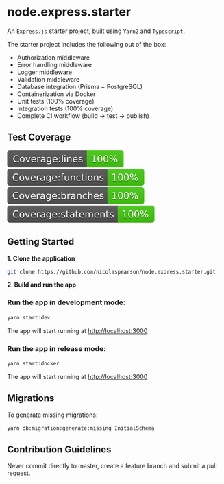 # node.express.starter

An `Express.js` starter project, built using `Yarn2` and `Typescript`.

The starter project includes the following out of the box:

- Authorization middleware
- Error handling middleware
- Logger middleware
- Validation middleware
- Database integration (Prisma + PostgreSQL)
- Containerization via Docker
- Unit tests (100% coverage)
- Integration tests (100% coverage)
- Complete CI workflow (build -> test -> publish)

## Test Coverage

![Coverage lines](https://raw.githubusercontent.com/nicolaspearson/node.express.starter/master/coverage/unit/badge-lines.svg?sanitize=true)
![Coverage functions](https://raw.githubusercontent.com/nicolaspearson/node.express.starter/master/coverage/unit/badge-functions.svg?sanitize=true)
![Coverage branches](https://raw.githubusercontent.com/nicolaspearson/node.express.starter/master/coverage/unit/badge-branches.svg?sanitize=true)
![Coverage statements](https://raw.githubusercontent.com/nicolaspearson/node.express.starter/master/coverage/unit/badge-statements.svg?sanitize=true)

## Getting Started

**1. Clone the application**

```bash
git clone https://github.com/nicolaspearson/node.express.starter.git
```

**2. Build and run the app**

### Run the app in development mode:

```bash
yarn start:dev
```

The app will start running at <http://localhost:3000>

### Run the app in release mode:

```bash
yarn start:docker
```

The app will start running at <http://localhost:3000>

## Migrations

To generate missing migrations:

```bash
yarn db:migration:generate:missing InitialSchema
```

## Contribution Guidelines

Never commit directly to master, create a feature branch and submit a pull request.
